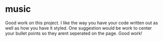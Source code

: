 # music  
Good work on this project. I like the way you have your code written out as well as how you have it styled. One suggestion would be work to center your bullet points so they arent seperated on the page. Good work!